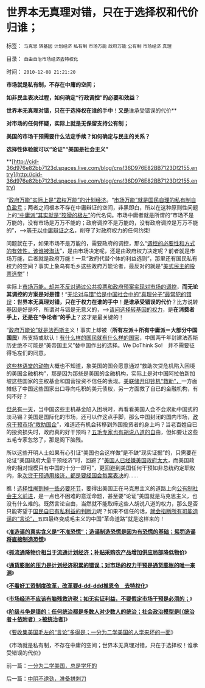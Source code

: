 # 世界本无真理对错，只在于选择权和代价归谁；

标签： `马克思` `转基因` `计划经济` `私有制` `市场万能` `政府万能` `公有制` `市场经济` `真理` 

目录： `自由自治市场经济去特权化`

时间： `2010-12-08 21:21:20`

**市场就是私有制，不存在中庸的空间；**

**如非民主表决过程，如何确定“行政调控”的必要和效益**？

**世界本无真理对错，只在于选择权在谁的手中**！**又是**谁承受错误的代价**

**对市场的任何怀疑，实际上就是无保留支持公有制；**

**美国的市场干预需要什么法定手续？如何确定与民主的关系？**

**选择性体验就可以“论证”“美国是社会主义”**

**[http://cid-36d976e82bb7123d.spaces.live.com/blog/cns!36D976E82BB7123D!2155.entry](http://cid-36d976e82bb7123d.spaces.live.com/blog/cns!36D976E82BB7123D!2155.entry)

“[政府万能”实际上是“君权万能”的计划经济](../../../2009/6/19/计划经济创造财富吗？.md)。“[市场万能”就是国民自理的私有制自负盈亏](../../../2009/2/5/市场经济的自由交换原则不容争辩.md)；两者之间根本不存在中庸辩证的空间，非黑即白，所以在这种原则性问题上的[“中庸派”其实就是“狡猾的极左”](../../../2009/9/23/战场上没有大声疾呼的中间派.md)的代名词。市场中庸者就是所谓的“市场不是万能的，没有市场是万万不能的；政府调控不是万能的，没有政府调控是万万不能的”，——>[等于以中庸辩证之名](../../../2010/2/12/哲学是“岂有此理”的学问.md)，削夺了对政府权力的任何约束!

问题就在于，如果市场不是万能的，需要政府的调控，那么“[调控的必要性和方式的有效性，该谁被淘汰](http://darthvad.blog.sohu.com/132380995.html)”，是由市场决定呢，还是由政府权力决定呢？前者就是市场万能，后者就是政府万能！一旦“政府代替个体的利益选则”，那里还有国民私有权力的空间？事实上象乌有毛乡这些政府万能论者，最反对的就是“[美式民主的投票选举](../../../2010/5/14/传染性精神病看“民主”确实会乱的.md)”！

实际上[市场万能，却并不反对通过公共投票和政府预案实现对市场的调控](../../../2009/4/8/市场法律规范被混同行政干预.md)，**而无论其调控的方案是对是错**！“[无论对与错”恰是中国社会中的“真理分子”最常犯的错误](../../../2010/6/20/波普尔法则先验（transcendental）有歧义，其实指巫师法则.md)：**世界本无真理对错，只在于权力在谁的手中**！**是谁承受错误的代价**？比方说转基因是好是坏，所谓对与错是无意义的，——>[请问选择转基因的权力](../../../2010/5/28/不要强迫转基因消费者是或否选择.md)，是**在消费者手上，还是在“争论者”的手上**？这才是最关键的！

“[政府万能论”就是法西斯主](../../../2009/12/7/法西斯主义邪恶的根源.md)义！事实上却被（**所有左派＋所有中庸派＝大部分中国国民**）所支持或默认！[有什么样的国民就有什么样的国家](http://hi.baidu.com/darthchn/blog/item/6c2e2b59047954d39c820484.html)，中国两千年封建法西斯历史绝不可能是“美帝国主义”替中国作出的选择。We DoThink So!　并不需要征得毛左们的同意。

[这些林语堂的动物](http://hi.baidu.com/darthchn/blog/item/e7a4e8dbf31a47d2b7fd4858.html)大概也不知道，象美国的国会愿意通过“救助次贷危机陷入困境的美国金融机构”，那是因为那些是美国的金融机构，实际上是对中国阿拉伯新加坡这些国家的主权基金和国营投资不信任的表现。[美联储开印钞机“救助”，](../../../2010/11/10/调控本身就是税收.md)一方面摊低了中国这些国家出口导向屯积的美元债权，另一方面救了自已的金融机构，有何不好？

[但总有一天](../../../2010/11/10/调控本身就是税收.md)，当中国这些主机基金陷入困境时，再看看美国人会不会求助中国式的淡马锡？美国是国际化的市场，还可以作这点手脚，那么中国封闭的国内市场，[政府干预市场“救助国企](../../../2007/12/26/换汤不换药，避重就轻：《国资法草案剥离国资委监管.md)”，难道还有机会转移到外国投资者的身上吗？当老百姓自已的投资损失时，政府真的好干预吗？[五毛专家也有胡说八道的自](../../../2010/11/30/为什么处罚造谣将制造恐慌？.md)由，但如要让这些五毛专家忽悠了，那是阁下脑残。

所以这些开明人士如果有心引证“美国也会这样做”是不缺“现实证据”的，只需要在论证“美国政府大量干预经济”时，回避了“[美国人已经嫌美国政府太大](../../../2008/5/18/小政府，并不是弱小的政府.md)，而美国政府的相对规模只有中国的十分一即可”，更回避到美国任何干预如非总统约定职权内，象[次贷干预通用接济，都是要经国会每案表决](../../../2010/9/30/人民币升值，美国将“严重伤害中国人民的感情”.md)的……

瞧！[选择性阉割掉一些必要环节](../../../2009/10/17/主流经济学家的选择性阉割.md)，要得出美国正在马克思主义的道路上向[公有制社会主义前进](../../../2009/9/14/私有制和公有制之争.md)，是一点也不困难的意淫命题，甚至要“论证”美国就是马克思主义，也没有什么难的。既然言论自由，当然就不能取缔这些人胡说八道的权力，那么是否只能寄望于[国民自已有私利益的判断力](../../../2010/4/14/不相信党和政府，就要相信人民和民主.md)呢？如果不信任的话，[就会掐断所有可能造谣的“言论”，](../../../2010/12/7/脑残救济税不合理.md)五四最终变成毛主义的中国“革命道路”就是这样来的！

《[**准造谣的真实含义是“不准恐慌”；造谣制造恐慌是因为有恐慌的基础；惩罚造谣将直接制造恐慌**](../../../2010/11/30/为什么处罚造谣将制造恐慌？.md)》

《[**抓流通降物价相当于流通计划经济；补贴采购农产品增加供应局部降低物价**](../../../2010/12/1/发改委知错能改,抓流通降物价将劳而有过.md)》

《[**通货膨胀的压力是计划经济积累的错误；对市场的权力干预是通货膨胀的唯一来源**](../../../2010/12/2/若有“失去的二十年”将是炎黄庇佑.md)》

《[**不看好工资制度改革，改革要d-dd-ddd推恩令　去特权化**](../../../2010/12/6/不看好工资制度改革；.md)》

《[**市场经济不应该有脑残救济税；如无实证利益，不要假定市场干预是必须的；**](../../../2010/12/7/脑残救济税不合理.md)》

《[**阶级斗争是错的；任何统治都是多数人对少数人的统治；社会政治模型是[（统治者＋依附者）>被统治者]**](../../../2010/12/2/马克思阶级斗争观点和社会政治模型.md)》

《[要收集美国毛左的“言论”多得是；一分为二学美国的人学来坏的一面](../../../2010/12/8/一分为二学美国，总是学坏的.md)》

《市场就是私有制，不存在中庸的空间；世界本无真理对错，只在于选择权！谁承受错误的代价》



前一篇：[一分为二学美国，总是学坏的](../../../2010/12/8/一分为二学美国，总是学坏的.md)

后一篇：[中阴不逮劲，准备拼刺刀](../../../2010/12/9/中阴不逮劲，准备拼刺刀.md)